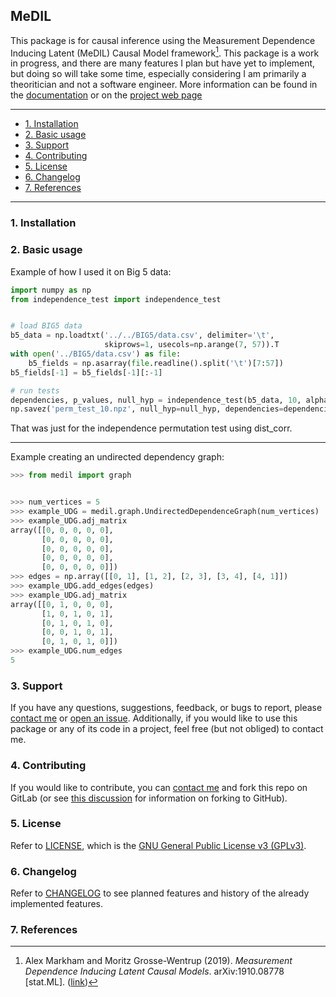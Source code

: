 ## MeDIL
This package is for causal inference using the Measurement Dependence Inducing Latent (MeDIL) Causal Model framework[^fn1]. 
This package is a work in progress, and there are many features I plan but have yet to implement, but doing so will take some time, especially considering I am primarily a theoritician and not a software engineer.
More information can be found in the [documentation](https://medil.causal.dev) or on the [project web page](https://causal.dev/projects/medil)

---
- [1. Installation](#1-installation)
- [2. Basic usage](#2-basic-usage)
- [3. Support](#3-support)
- [4. Contributing](#4-contributing)
- [5. License](#5-license)
- [6. Changelog](#6-changelog)
- [7. References](#7-references)
---


### 1. Installation

### 2. Basic usage
Example of how I used it on Big 5 data:

```python
import numpy as np
from independence_test import independence_test


# load BIG5 data
b5_data = np.loadtxt('../../BIG5/data.csv', delimiter='\t',
                     skiprows=1, usecols=np.arange(7, 57)).T
with open('../BIG5/data.csv') as file:
    b5_fields = np.asarray(file.readline().split('\t')[7:57])
b5_fields[-1] = b5_fields[-1][:-1]

# run tests
dependencies, p_values, null_hyp = independence_test(b5_data, 10, alpha=.05)
np.savez('perm_test_10.npz', null_hyp=null_hyp, dependencies=dependencies)
```

That was just for the independence permutation test using dist_corr.

-------------------------------------------------------------------------------

Example creating an undirected dependency graph:

```python
>>> from medil import graph


>>> num_vertices = 5
>>> example_UDG = medil.graph.UndirectedDependenceGraph(num_vertices)
>>> example_UDG.adj_matrix
array([[0, 0, 0, 0, 0],
       [0, 0, 0, 0, 0],
       [0, 0, 0, 0, 0],
       [0, 0, 0, 0, 0],
       [0, 0, 0, 0, 0]])
>>> edges = np.array([[0, 1], [1, 2], [2, 3], [3, 4], [4, 1]])
>>> example_UDG.add_edges(edges)
>>> example_UDG.adj_matrix
array([[0, 1, 0, 0, 0],
       [1, 0, 1, 0, 1],
       [0, 1, 0, 1, 0],
       [0, 0, 1, 0, 1],
       [0, 1, 0, 1, 0]])
>>> example_UDG.num_edges
5
```

### 3. Support
If you have any questions, suggestions, feedback, or bugs to report, please [contact me](https://causal.dev/#contact) or [open an issue](https://gitlab.com/alex-markham/medil/issues).
Additionally, if you would like to use this package or any of its code in a project, feel free (but not obliged) to contact me.

### 4. Contributing
If you would like to contribute, you can [contact me](https://causal.dev/#contact) and fork this repo on GitLab (or see [this discussion](https://gist.github.com/DavideMontersino/810ebaa170a2aa2d2cad) for information on forking to GitHub).

### 5. License
Refer to [LICENSE](https://gitlab.com/alex-markham/medil/blob/master/LICENSE), which is the [GNU General Public License v3 (GPLv3)](https://choosealicense.com/licenses/gpl-3.0/).

### 6. Changelog
Refer to [CHANGELOG](https://gitlab.com/alex-markham/medil/blob/master/CHANGELOG.md) to see planned features and history of the already implemented features.

### 7. References
[^fn1]: Alex Markham and Moritz Grosse-Wentrup (2019). *Measurement Dependence Inducing Latent Causal Models*. arXiv:1910.08778 [stat.ML]. ([link](https://arxiv.org/abs/1910.08778))
